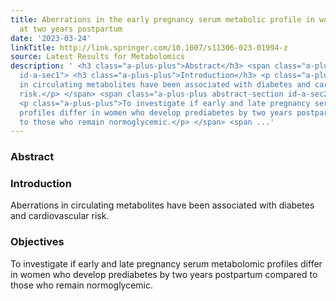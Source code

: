 ```yaml
---
title: Aberrations in the early pregnancy serum metabolic profile in women with prediabetes
  at two years postpartum
date: '2023-03-24'
linkTitle: http://link.springer.com/10.1007/s11306-023-01994-z
source: Latest Results for Metabolomics
description: ' <h3 class="a-plus-plus">Abstract</h3> <span class="a-plus-plus abstract-section
  id-a-sec1"> <h3 class="a-plus-plus">Introduction</h3> <p class="a-plus-plus">Aberrations
  in circulating metabolites have been associated with diabetes and cardiovascular
  risk.</p> </span> <span class="a-plus-plus abstract-section id-a-sec2"> <h3 class="a-plus-plus">Objectives</h3>
  <p class="a-plus-plus">To investigate if early and late pregnancy serum metabolomic
  profiles differ in women who develop prediabetes by two years postpartum compared
  to those who remain normoglycemic.</p> </span> <span ...'
---
```

 <h3 class="a-plus-plus">Abstract</h3> <span class="a-plus-plus abstract-section id-a-sec1"> <h3 class="a-plus-plus">Introduction</h3> <p class="a-plus-plus">Aberrations in circulating metabolites have been associated with diabetes and cardiovascular risk.</p> </span> <span class="a-plus-plus abstract-section id-a-sec2"> <h3 class="a-plus-plus">Objectives</h3> <p class="a-plus-plus">To investigate if early and late pregnancy serum metabolomic profiles differ in women who develop prediabetes by two years postpartum compared to those who remain normoglycemic.</p> </span> <span ...